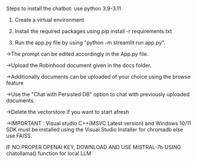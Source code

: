 Steps to install the chatbot:
use python 3.9-3.11

1) Create a virtual environment

2) Install the required packages using pip install -r requirements.txt

3) Run the app.py file by using "python -m streamlit run app.py".

->The prompt can be edited accordingly in the App.py file.

->Upload the Robinhood document given in the docs folder.

->Additionally documents can be uploaded of your choice using the browse feature

->Use the "Chat with Persisted DB" option to chat with previously uploaded documents.

->Delete the vectorstore if you want to start afresh 

->IMPORTANT : Visual studio C++(MSVC Latest version) and Windows 10/11 SDK must be installed using the Visual Studio Installer for chromadb else use FAISS.

IF NO PROPER OPENAI KEY, DOWNLOAD AND USE MISTRAL-7b USING chatollama() function for local LLM

